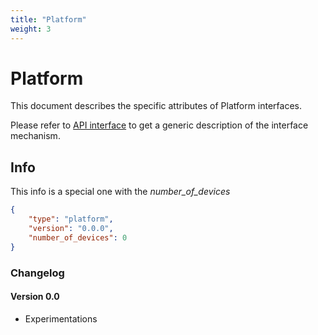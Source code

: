 ```yaml
---
title: "Platform"
weight: 3
---
```


# Platform

This document describes the specific attributes of Platform interfaces.

Please refer to [API interface](/docs/mqtt/core.md) to get a generic description of the interface mechanism.

## Info

This info is a special one with the *number_of_devices*

```json
{
    "type": "platform",
    "version": "0.0.0",
    "number_of_devices": 0
}
```

### Changelog

#### Version 0.0

- Experimentations

